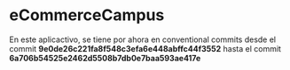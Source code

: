 # eCommerceCampus

<p>En este aplicactivo, se tiene por ahora en conventional commits desde el commit <strong>9e0de26c221fa8f548c3efa6e448abffc44f3552</strong> hasta el commit <strong>6a706b54525e2462d5508b7db0e7baa593ae417e</strong> </p>
